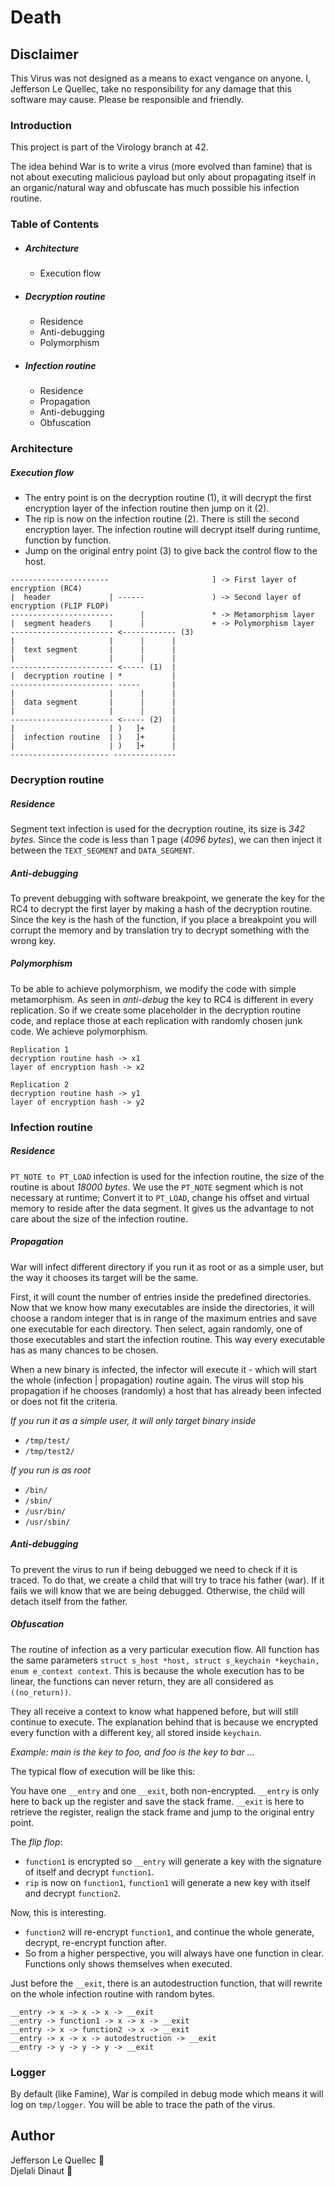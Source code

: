 # Death 

## Disclaimer
This Virus was not designed as a means to exact vengance on anyone.
I, Jefferson Le Quellec, take no responsibility for any damage that this software may cause.
Please be responsible and friendly.

### Introduction
This project is part of the Virology branch at 42.

The idea behind War is to write a virus  (more evolved than famine) that is not about executing malicious payload but only about propagating itself in an organic/natural way and obfuscate has much possible his infection routine.

### Table of Contents
- ##### Architecture
    + Execution flow
- ##### Decryption routine
    + Residence
    +  Anti-debugging
    + Polymorphism
- ##### Infection routine
    + Residence
    + Propagation
    + Anti-debugging
    + Obfuscation

### Architecture
##### Execution flow

- The entry point is on the decryption routine (1), it will decrypt the first encryption layer of the infection routine then jump on it (2).
- The rip is now on the infection routine (2). There is still the second encryption layer. The infection routine will decrypt itself during runtime, function by function.
- Jump on the original entry point (3) to give back the control flow to the host.
```
----------------------                       ] -> First layer of encryption (RC4)
|  header             | ------               ) -> Second layer of encryption (FLIP FLOP)
-----------------------      |               * -> Metamorphism layer
|  segment headers    |      |               + -> Polymorphism layer
----------------------- <------------ (3)
|                     |      |      |
|  text segment       |      |      |
|                     |      |      |
----------------------- <----- (1)  |
|  decryption routine | *           |
----------------------- -----       |
|                     |      |      |
|  data segment       |      |      |
|                     |      |      |
----------------------- <----- (2)  |
|                     | )   ]+      |
|  infection routine  | )   ]+      |
|                     | )   ]+      |
---------------------- --------------
```

### Decryption routine
##### Residence
Segment text infection is used for the decryption routine, its size is *342 bytes*.
Since the code is less than 1 page (*4096 bytes*), we can then inject it between the `TEXT_SEGMENT` and `DATA_SEGMENT`.

##### Anti-debugging
To prevent debugging with software breakpoint, we generate the key for the RC4 to decrypt the first layer by making a hash of the decryption routine.
Since the key is the hash of the function, if you place a breakpoint you will corrupt the memory and by translation try to decrypt something with the wrong key.

##### Polymorphism
To be able to achieve polymorphism, we modify the code with simple metamorphism.
As seen in *anti-debug* the key to RC4 is different in every replication.
So if we create some placeholder in the decryption routine code, and replace those at each replication with randomly chosen junk code. We achieve polymorphism.

```
Replication 1
decryption routine hash -> x1
layer of encryption hash -> x2

Replication 2
decryption routine hash -> y1
layer of encryption hash -> y2
```

### Infection routine
##### Residence
`PT_NOTE to PT_LOAD` infection is used for the infection routine, the size of the routine is about *18000 bytes*.
We use the `PT_NOTE` segment which is not necessary at runtime; Convert it to `PT_LOAD`, change his offset and virtual memory to reside after the data segment.
It gives us the advantage to not care about the size of the infection routine.

##### Propagation
War will infect different directory if you run it as root or as a simple user, but the way it chooses its target will be the same.

First, it will count the number of entries inside the predefined directories. Now that we know how many executables are inside the directories, it will choose a random integer that is in range of the maximum entries and save one executable for each directory. Then select, again randomly, one of those executables and start the infection routine. This way every executable has as many chances to be chosen.

When a new binary is infected, the infector will execute it - which will start the whole (infection | propagation) routine again.
The virus will stop his propagation if he chooses (randomly) a host that has already been infected or does not fit the criteria.

*If you run it as a simple user, it will only target binary inside*
- `/tmp/test/`
- `/tmp/test2/`  

*If you run is as root*
- `/bin/`
- `/sbin/`
- `/usr/bin/`
- `/usr/sbin/`

##### Anti-debugging
To prevent the virus to run if being debugged we need to check if it is traced. To do that, we create a child that will try to trace his father (war).
If it fails we will know that we are being debugged. Otherwise, the child will detach itself from the father.

##### Obfuscation
The routine of infection as a very particular execution flow.
All function has the same parameters `struct s_host *host, struct s_keychain *keychain, enum e_context context`.
This is because the whole execution has to be linear, the functions can never return, they are all considered as `((no_return))`.

They all receive a context to know what happened before, but will still continue to execute.
The explanation behind that is because we encrypted every function with a different key, all stored inside `keychain`.

*Example: main is the key to foo, and foo is the key to bar ...*

The typical flow of execution will be like this:

You have one `__entry` and one `__exit`, both non-encrypted.
`__entry` is only here to back up the register and save the stack frame. 
`__exit` is here to retrieve the register, realign the stack frame and jump to the original entry point.

The *flip flop*:
- `function1` is encrypted so `__entry` will generate a key with the signature of itself and decrypt `function1`.
- `rip` is now on `function1`, `function1` will generate a new key with itself and decrypt `function2`.

Now, this is interesting.

- `function2` will re-encrypt `function1`, and continue the whole generate, decrypt, re-encrypt function after.
- So from a higher perspective, you will always have one function in clear. Functions only shows themselves when executed.

Just before the `__exit`, there is an autodestruction function, that will rewrite on the whole infection routine with random bytes.

```
__entry -> x -> x -> x -> __exit
__entry -> function1 -> x -> x -> __exit
__entry -> x -> function2 -> x -> __exit
__entry -> x -> x -> autodestruction -> __exit
__entry -> y -> y -> y -> __exit
```

### Logger
By default (like Famine), War is compiled in debug mode which means it will log on `tmp/logger`. You will be able to trace the path of the virus.

## Author
Jefferson Le Quellec 🐜  
Djelali Dinaut 🐜 

